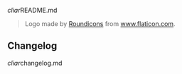<include>$cliar$README.md</include>

>   Logo made by [Roundicons](https://www.flaticon.com/authors/roundicons) from www.flaticon.com.

## Changelog

<include sethead="3">$cliar$changelog.md</include>
